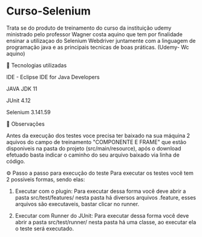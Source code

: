# Curso-Selenium

Trata se do produto de treinamento do curso da instituição udemy ministrado pelo professor Wagner costa aquino que tem por finalidade ensinar a utilizaçao do Selenium Webdriver juntamente com a linguagem de programação java e as principais tecnicas de boas práticas. (Udemy- Wc aquino)


🤖 Tecnologias utilizadas

IDE - Eclipse IDE for Java Developers

JAVA JDK 11

JUnit 4.12

Selenium 3.141.59

🔎 Observações

Antes da execução dos testes voce precisa ter baixado na sua máquina 2 aquivos do campo de treinamento "COMPONENTE E FRAME" que estão disponiveis na pasta do projeto (src/main/resource), após o download efetuado basta indicar o caminho do seu arquivo baixado via linha de código.

⚙️ Passo a passo para execução do teste
Para executar os testes você tem 2 possiveis formas, sendo elas:

1. Executar com o plugin: Para executar dessa forma você deve abrir a pasta src/test/features/ nesta pasta há diversos arquivos .feature, esses arquivos são executaveis, bastar clicar no runner.

2. Executar com Runner do JUnit: Para executar dessa forma você deve abrir a pasta src/test/runner/ nesta pasta há uma classe, ao executar ela o teste será executado.

